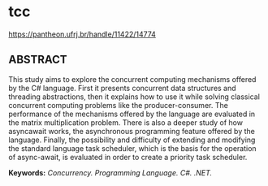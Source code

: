 # tcc


https://pantheon.ufrj.br/handle/11422/14774

## ABSTRACT

This study aims to explore the concurrent computing mechanisms offered by the C#
language. First it presents concurrent data structures and threading abstractions, then
it explains how to use it while solving classical concurrent computing problems like the producer-consumer. 
The performance of the mechanisms offered by the language are evaluated in the matrix multiplication problem. 
There is also a deeper study of how asyncawait works, the asynchronous programming feature offered by the language. 
Finally, the possibility and difficulty of extending and modifying the standard language task scheduler,
which is the basis for the operation of async-await, is evaluated in order to create a priority task scheduler.

**Keywords:** *Concurrency. Programming Language. C#. .NET.*
